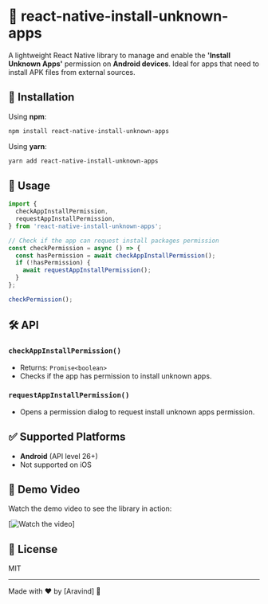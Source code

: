 # 📱 react-native-install-unknown-apps

A lightweight React Native library to manage and enable the **'Install Unknown Apps'** permission on **Android devices**. Ideal for apps that need to install APK files from external sources.

## 🚀 Installation

Using **npm**:

```sh
npm install react-native-install-unknown-apps
```

Using **yarn**:

```sh
yarn add react-native-install-unknown-apps
```

## 📖 Usage

```js
import {
  checkAppInstallPermission,
  requestAppInstallPermission,
} from 'react-native-install-unknown-apps';

// Check if the app can request install packages permission
const checkPermission = async () => {
  const hasPermission = await checkAppInstallPermission();
  if (!hasPermission) {
    await requestAppInstallPermission();
  }
};

checkPermission();
```

## 🛠️ API

### `checkAppInstallPermission()`

- Returns: `Promise<boolean>`
- Checks if the app has permission to install unknown apps.

### `requestAppInstallPermission()`

- Opens a permission dialog to request install unknown apps permission.

## ✅ Supported Platforms

- **Android** (API level 26+)
- Not supported on iOS

## 🎥 Demo Video

Watch the demo video to see the library in action:

[![Watch the video](https://youtube.com/shorts/18PS-yj3KM4)]


## 📄 License

MIT

---

Made with ❤️ by [Aravind] 🚀